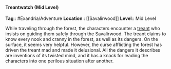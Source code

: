 #### Treantwatch (Mid Level)
**Tag**:: #Exandria/Adventure
**Location**:: [[Savalirwood]]
**Level**:: Mid Level

 While traveling through the forest, the characters encounter a [treant](https://www.dndbeyond.com/monsters/treant) who insists on guiding them safely through the Savalirwood. The treant claims to know every nook and cranny in the forest, as well as its dangers. On the surface, it seems very helpful. However, the curse afflicting the forest has driven the treant mad and made it delusional. All the dangers it describes are inventions of its twisted mind, and it has a knack for leading the characters into one perilous situation after another.
